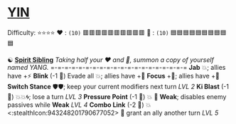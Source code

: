 # [**__YIN__**](<https://youtu.be/Na36SJZaPME>) 
Difficulty: ⭐⭐⭐⭐
:heart: : `(10)` :red_square::red_square::red_square::red_square::red_square::red_square::red_square::red_square::red_square::red_square: 
:large_blue_diamond: : `(10)` :blue_square::blue_square::blue_square::blue_square::blue_square::blue_square::blue_square::blue_square::blue_square::blue_square: 

:yin_yang: [**Spirit Sibling**](https://media.discordapp.net/attachments/1056365502101979146/1168052057048105011/yin.jpg?ex=65505c3f&is=653de73f&hm=0e5a58cc0a0861a955c66206464fe9333e8ce6c5c7d32fefa28241121ccb4abc&=)
*Taking half your :heart: and :large_blue_diamond:, summon a copy of yourself named YANG.*
=-=-=-=-=-=-=-=-=-=-=-=-=-=-=-=-=-=-=-=
**Jab** :boom:; allies have +:zap:
**Blink** (-1 :large_blue_diamond:) Evade all :boom:; allies have +:dart:
**Focus** +:large_blue_diamond:; allies have +:no_entry_sign:
**Switch Stance** :shield::shield:; keep your current modifiers next turn *LVL 2*
**Ki Blast** (-1 :large_blue_diamond:) :boom::boom::cyclone:; lose a turn *LVL 3*
**Pressure Point** (-1 :large_blue_diamond:) :boom: :twisted_rightwards_arrows: __Weak__; disables enemy passives while __Weak__ *LVL 4*
**Combo Link** (-2 :large_blue_diamond:) :boom:<:stealthIcon:943248201790677052> :twisted_rightwards_arrows: grant an ally another turn *LVL 5*
